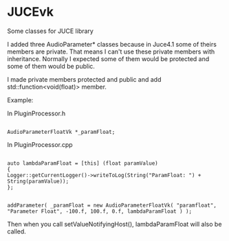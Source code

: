 # JUCEvk
Some classes for JUCE library

I added three AudioParameter* classes because in Juce4.1 some of theirs members are private. That means I can't use these private members with inheritance. Normally I expected some of them would be protected and some of them would be public. 

I made private members protected and public and add std::function<void(float)> member. 

Example: 

In PluginProcessor.h

<code>
AudioParameterFloatVk *_paramFloat;
</code>

In PluginProcessor.cpp

<code>
auto lambdaParamFloat = [this] (float paramValue)
{
Logger::getCurrentLogger()->writeToLog(String("ParamFloat: ") + String(paramValue));
};

addParameter( _paramFloat = new AudioParameterFloatVk( "paramfloat", "Parameter Float", -100.f, 100.f, 0.f, lambdaParamFloat ) );
</code>

Then when you call setValueNotifyingHost(), lambdaParamFloat will also be called. 
